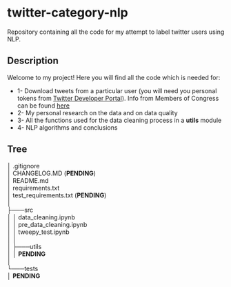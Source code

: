 # twitter-category-nlp
Repository containing all the code for my attempt to label twitter users using NLP.

## Description

Welcome to my project! Here you will find all the code which is needed for:  
  * 1- Download tweets from a particular user (you will need you personal tokens from [Twitter Developer Portal](https://developer.twitter.com/en)). Info from Members of Congress can be found [here](https://triagecancer.org/congressional-social-media)
  * 2- My personal research on the data and on data quality  
  * 3- All the functions used for the data cleaning process in a **utils** module  
  * 4- NLP algorithms and conclusions  
  
## Tree

│   .gitignore  
│   CHANGELOG.MD (**PENDING**)  
│   README.md  
│   requirements.txt  
│   test_requirements.txt (**PENDING**)  
│  
├───src  
│   │   data_cleaning.ipynb  
│   │   pre_data_cleaning.ipynb  
│   │   tweepy_test.ipynb  
│   │  
│   ├───utils  
│   │       **PENDING**  
│  
└───tests  
    │   **PENDING**  

